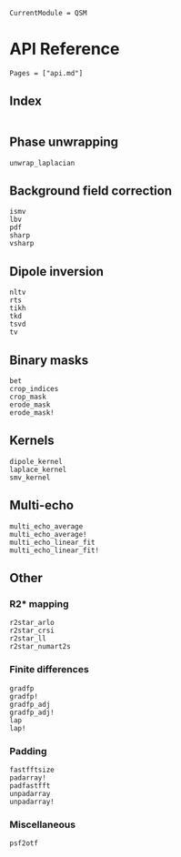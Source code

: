 ```@meta
CurrentModule = QSM
```

# API Reference

```@contents
Pages = ["api.md"]
```

## Index
```@index
```

## Phase unwrapping
```@docs
unwrap_laplacian
```

## Background field correction
```@docs
ismv
lbv
pdf
sharp
vsharp
```

## Dipole inversion
```@docs
nltv
rts
tikh
tkd
tsvd
tv
```

## Binary masks
```@docs
bet
crop_indices
crop_mask
erode_mask
erode_mask!
```

## Kernels
```@docs
dipole_kernel
laplace_kernel
smv_kernel
```

## Multi-echo
```@docs
multi_echo_average
multi_echo_average!
multi_echo_linear_fit
multi_echo_linear_fit!
```

## Other
### R2* mapping
```@docs
r2star_arlo
r2star_crsi
r2star_ll
r2star_numart2s
```

### Finite differences
```@docs
gradfp
gradfp!
gradfp_adj
gradfp_adj!
lap
lap!
```

### Padding
```@docs
fastfftsize
padarray!
padfastfft
unpadarray
unpadarray!
```

### Miscellaneous
```@docs
psf2otf
```
